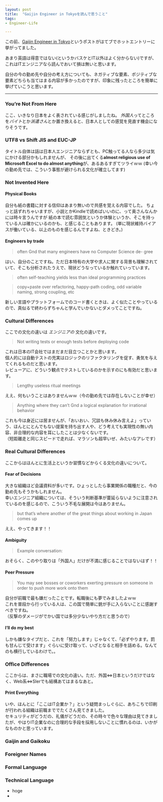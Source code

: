```yaml
---
layout: post
title:  "Gaijin Engineer in Tokyoを読んで思うこと"
tags:
- Engineer-Life

---
```

この前、[Gaijin Engineer in Tokyo](https://medium.com/@xevix/gaijin-engineer-in-tokyo-aaa9be8919b2)というポストがはてブでホットエントリーに挙がってました。

あまり英語は得意ではない(というかバスケとIT以外はよく分からない)ですが、これはITエンジニアなら読んでおいて損は無いと思います。

自分の今の勤め先や自分の考え方についても、ネガティブな要素、ポジティブな要素どちらも当てはまる内容が多かったのですが、印象に残ったところを簡単に挙げていこうと思います。

----------

### You’re Not From Here

ここ、いきなり日本をよく表されている感じがしましたね。
*外国人*ってところを*バイト*とか*派遣さん*とか置き換えると、日本人としての感覚を見直す機会になりそうです。

### UTF8 vs Shift JIS and EUC-JP

タイトル自体は話は日本人エンジニアならずとも、PC触ってる人なら多少は気にかける部分かもしれませんが、
その後に出てくる**almost religious use of Microsoft Excel to do almost anything**が、あるあるすぎてツライｗｗ
(幸い今の勤め先では、こういう事態が避けられる文化が確立してます)

### Not Invented Here

#### Physical Books

自分も紙の書籍に対する信仰はあまり無いので共感を覚える内容でした。
ちょっと話ずれちゃいますが、小説とかKindleで読めばいいのに、って奥さんなんかには時々言うんですが
紙の本で読む雰囲気というか体験というか、そこを持っている人は確かにいるのかも、と感じることもあります。
(単に現状維持バイアスが働いている、以上のものを感じるんですよね、ときどき。)

#### Engineers by trade

>often Gnd that many engineers have no Computer Science de-
gree

はい、自分のことですね。ただ日本特有の大学や求人に関する背景も理解されていて、そこも分析されたうえで、現状どうなっているか触れていっています。

>often self-teaching yields less than ideal programming practices

>copy+paste over refactoring, happy-path coding, odd variable naming,
strong coupling, etc

新しい言語やプラットフォームでのコード書くときは、よく似たことやっているので、真似るで終わらずちゃんと学んでいかないとダメってことですね。

### Cultural Differences

ここでの文化の違いは _エンジニアの_ 文化の違いです。

> Not writing tests or enough tests before deploying code

これは日本のIT会社ではまだまだ目立つことかと思います。  
個人的には自動テストの充実はロジックのリファクタリングを促す、勇気を与えてくれるものだと思います。  
レビューアに、どういう観点でテストしているのかを示すのにも有効だと思います。
> Lengthy useless ritual meetings

ええ、何もいうことはありませんｗｗ（今の勤め先では存在しないことが幸せ）
> Anything where they can’t Gnd a logical explanation for irrational
behavior

これも今は身近には居ませんが、「おいおい、冗談も休み休み言えよ」っていう、ほんとにとんでもない提案を持ち出す人や、どう考えても実現性の無い内容、非合理的な内容を耳にしたことは少なくないです。  
（短距離走と同じスピードで走れば、マラソンも超早いぜ、みたいなアレです）


### Real Cultural Differences

ここからはほんとに生活上というか習慣などからくる文化の違いについて。

#### Fear of Decisions

大きな組織ほど会議資料が多いです。ひょっとしたら事業関係の職種だと、今の勤め先もそうかもしれません。  
幸いエンジニア組織については、そういう判断基準が蔓延らないように注意されているのを感じるので、こういう不毛な展開は今はありません。
> but
that’s where another of the great things about working in Japan comes
up

ええ、やってきます！！

#### Ambiguity

> Example conversation:

おそらく、このやり取りは「外国人」だけが不満に感じることではないはず！！

#### Peer Pressure

> You may see bosses or coworkers exerting pressure on someone in order
to push more work onto them

自分が前職で最も嫌だったことです。転職後にも夢でみましたよｗｗ  
これを普段から行っている人は、この国で簡単に銃が手に入らないことに感謝すべきですね。  
（反撃のダメージがでかい国では多分少ないやり方だと思うので）

#### I’ll do my best

しかも嫌なタイプだと、これを「努力します」じゃなくて、「必ずやります。罰も甘んじて受けます」ぐらいに受け取って、いざとなると相手を詰める。なんてのも横行しているわけで。。

### Office Differences

ここからは、まさに職場での文化の違い。ただ、外国⇔日本というだけではなく、Web系⇔SIerでも結構あてはまるなあと。

#### Print Everything

いや、ほんとに「ここはIT企業か？」という疑問まっしぐらに、あちこちで印刷が行われる組織は前職まででたくさん見てきました。  
セキュリティがどうだの、礼儀がどうだの、その時々で色々な理由は見てきましたが、やはりIT企業なのに合理的な手段を採用しないことに慣れるのは、いかがなものかと思っています。


### Gaijin and Gaikoku

### Foreigner Names

### Formal Language

### Technical Language



- hoge
-
